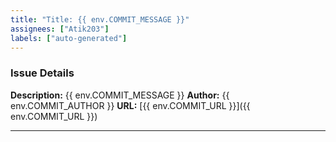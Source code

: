 ```yaml
---
title: "Title: {{ env.COMMIT_MESSAGE }}"
assignees: ["Atik203"]
labels: ["auto-generated"]
---
```


### Issue Details

**Description:** {{ env.COMMIT_MESSAGE }}
**Author:** {{ env.COMMIT_AUTHOR }}
**URL:** [{{ env.COMMIT_URL }}]({{ env.COMMIT_URL }})

---
